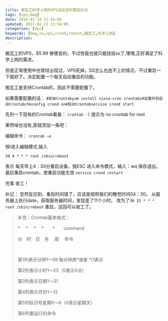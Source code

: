 ```yaml
---
title: 搬瓦工科学上网的VPS设定定时重启办法
tags: [vps,bwg]
date: 2016-01-19 11:54:05
updated: 2017-02-22 11:54:05
categories: [Vps]
keywords: [bwg,ss,vps,crond,reboot,搬瓦工,科学上网]
description:
---
```


搬瓦工的VPS，$5.99 够便宜的，不过性能也就只能挂挂ss了,嘿嘿,正好满足了科学上网的需求。

但是正常使用中也曾经出现过，VPS死掉，SS怎么也连不上的情况，不过重启一下就好了。决定配置一个每天自动重启的功能。

搬瓦工是支持Crontab的，因此不需要配置了。

如果需要配置的话：
`#安装Crontabyum install vixie-cron crontabs#设置开机启动Crontabchkconfig crond on#启动Crontabservice crond start`

先列一下现有的Crontab看看：
`crontab -l`
提示为 no crontab for root

果然啥也没有,那就添加一条吧：

编辑命令：
`crontab –e`

按i进入编辑模式,输入

`30 4 * * * root /sbin/reboot`

表示 每天早上4：30分重启设备。按ESC 进入命令模式，输入：wq 保存退出。
最后重启crontab，使重启功能生效
`service crond restart`

完事 收工！

补记： 忽然反应到，重启时间错了，应该是按照我们的睡觉时间04：30。
从服务器上执行date，获取服务器时间，发现差了11个小时。
改为了`30 15 * * * root /sbin/reboot`
重启，这回可以收工了。

> 补充：Crontab基本格式：
>
> \*　 \*　 \*　 \*　　\*　　command
>
> 分　时　日　月　 周　 命令
>
>  
>
> 第1列表示分钟1～59 每分钟用*或者 */1表示
>
> 第2列表示小时1～23（0表示0点）
>
> 第3列表示日期1～31
>
> 第4列表示月份1～12
>
> 第5列标识号星期0～6（0表示星期天）
>
> 第6列要运行的命令